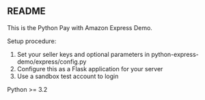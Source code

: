## README

This is the Python Pay with Amazon Express Demo.

Setup procedure:

1. Set your seller keys and optional parameters in python-express-demo/express/config.py
2. Configure this as a Flask application for your server
3. Use a sandbox test account to login

Python >= 3.2
